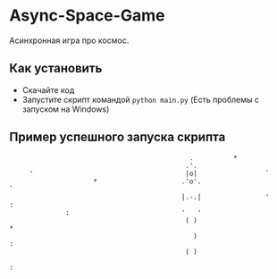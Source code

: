 # Async-Space-Game
Асинхронная игра про космос.

## Как установить

- Скачайте код
- Запустите скрипт командой `python main.py` (Есть проблемы с запуском на Windows)

## Пример успешного запуска скрипта
                                                 .          *
                                                .'.
         '                                      |o|                 `
                         *                     .'o'.                                            `  
                                               |.-.|                '               :
                  :                            '   '
                                                ( )                           *                
                                                  )                                     :
                                                ( )
                                                                           :                                                                                                                                                                                                                 
